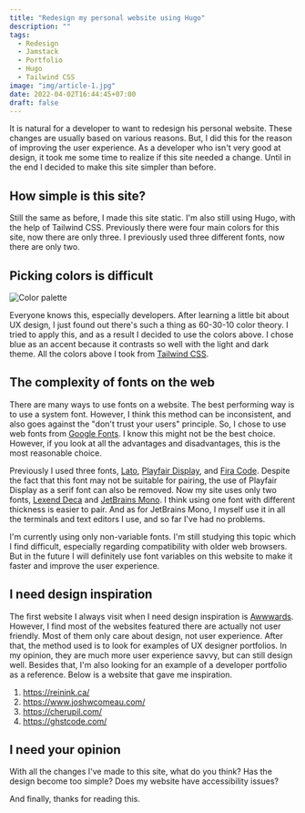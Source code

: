 ```yaml
---
title: "Redesign my personal website using Hugo"
description: ""
tags:
  - Redesign
  - Jamstack
  - Portfolio
  - Hugo
  - Tailwind CSS
image: "img/article-1.jpg"
date: 2022-04-02T16:44:45+07:00
draft: false
---
```


It is natural for a developer to want to redesign his personal website. These
changes are usually based on various reasons. But, I did this for the reason of
improving the user experience. As a developer who isn't very good at design, it
took me some time to realize if this site needed a change. Until in the end I
decided to make this site simpler than before.

## How simple is this site?

Still the same as before, I made this site static. I'm also still using Hugo,
with the help of Tailwind CSS. Previously there were four main colors for this
site, now there are only three. I previously used three different fonts, now
there are only two.

## Picking colors is difficult

![Color palette](img/color-palettes.jpg)

Everyone knows this, especially developers. After learning a little bit about UX
design, I just found out there's such a thing as 60-30-10 color theory. I tried
to apply this, and as a result I decided to use the colors above. I chose blue
as an accent because it contrasts so well with the light and dark theme. All the
colors above I took from
[Tailwind CSS](https://v2.tailwindcss.com/docs/customizing-colors#color-palette-reference).

## The complexity of fonts on the web

There are many ways to use fonts on a website. The best performing way is to use
a system font. However, I think this method can be inconsistent, and also goes
against the "don't trust your users" principle. So, I chose to use web fonts
from [Google Fonts](https://fonts.google.com/). I know this might not be the
best choice. However, if you look at all the advantages and disadvantages, this
is the most reasonable choice.

Previously I used three fonts, [Lato](https://fonts.google.com/specimen/Lato),
[Playfair Display](https://fonts.google.com/specimen/Playfair+Display), and
[Fira Code](https://fonts.google.com/specimen/Fira+Code). Despite the fact that
this font may not be suitable for pairing, the use of Playfair Display as a
serif font can also be removed. Now my site uses only two fonts,
[Lexend Deca](https://fonts.google.com/specimen/Lexend+Deca) and
[JetBrains Mono](https://fonts.google.com/specimen/JetBrains+Mono). I think
using one font with different thickness is easier to pair. And as for JetBrains
Mono, I myself use it in all the terminals and text editors I use, and so far
I've had no problems.

I'm currently using only non-variable fonts. I'm still studying this topic which
I find difficult, especially regarding compatibility with older web browsers.
But in the future I will definitely use font variables on this website to make
it faster and improve the user experience.

## I need design inspiration

The first website I always visit when I need design inspiration is
[Awwwards](https://www.awwwards.com/). However, I find most of the websites
featured there are actually not user friendly. Most of them only care about
design, not user experience. After that, the method used is to look for examples
of UX designer portfolios. In my opinion, they are much more user experience
savvy, but can still design well. Besides that, I'm also looking for an example
of a developer portfolio as a reference. Below is a website that gave me
inspiration.

1. <https://reinink.ca/>
2. <https://www.joshwcomeau.com/>
3. <https://cherupil.com/>
4. <https://ghstcode.com/>

## I need your opinion

With all the changes I've made to this site, what do you think? Has the design
become too simple? Does my website have accessibility issues?

And finally, thanks for reading this.
